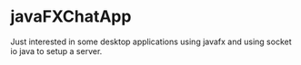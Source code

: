 # javaFXChatApp
Just interested in some desktop applications using javafx and using socket io java to setup a server.
